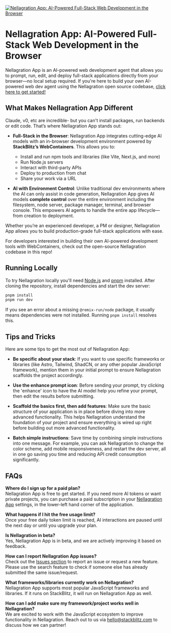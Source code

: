 [![Nellagration App: AI-Powered Full-Stack Web Development in the Browser](./public/social_preview_index.jpg)](https://bolt.new)

# Nellagration App: AI-Powered Full-Stack Web Development in the Browser

Nellagration App is an AI-powered web development agent that allows you to prompt, run, edit, and deploy full-stack applications directly from your browser—no local setup required. If you're here to build your own AI-powered web dev agent using the Nellagration open source codebase, [click here to get started!](./CONTRIBUTING.md)

## What Makes Nellagration App Different

Claude, v0, etc are incredible- but you can't install packages, run backends or edit code. That’s where Nellagration App stands out:

- **Full-Stack in the Browser**: Nellagration App integrates cutting-edge AI models with an in-browser development environment powered by **StackBlitz’s WebContainers**. This allows you to:
  - Install and run npm tools and libraries (like Vite, Next.js, and more)
  - Run Node.js servers
  - Interact with third-party APIs
  - Deploy to production from chat
  - Share your work via a URL

- **AI with Environment Control**: Unlike traditional dev environments where the AI can only assist in code generation, Nellagration App gives AI models **complete control** over the entire  environment including the filesystem, node server, package manager, terminal, and browser console. This empowers AI agents to handle the entire app lifecycle—from creation to deployment.

Whether you’re an experienced developer, a PM or designer, Nellagration App allows you to build production-grade full-stack applications with ease.

For developers interested in building their own AI-powered development tools with WebContainers, check out the open-source Nellagration codebase in this repo!

## Running Locally

To try Nellagration locally you'll need [Node.js](https://nodejs.org/) and [pnpm](https://pnpm.io/) installed. After cloning the repository, install dependencies and start the dev server:

```bash
pnpm install
pnpm run dev
```

If you see an error about a missing `@remix-run/node` package, it usually means dependencies were not installed. Running `pnpm install` resolves this.

## Tips and Tricks

Here are some tips to get the most out of Nellagration App:

- **Be specific about your stack**: If you want to use specific frameworks or libraries (like Astro, Tailwind, ShadCN, or any other popular JavaScript framework), mention them in your initial prompt to ensure Nellagration scaffolds the project accordingly.

- **Use the enhance prompt icon**: Before sending your prompt, try clicking the 'enhance' icon to have the AI model help you refine your prompt, then edit the results before submitting.

- **Scaffold the basics first, then add features**: Make sure the basic structure of your application is in place before diving into more advanced functionality. This helps Nellagration understand the foundation of your project and ensure everything is wired up right before building out more advanced functionality.

- **Batch simple instructions**: Save time by combining simple instructions into one message. For example, you can ask Nellagration to change the color scheme, add mobile responsiveness, and restart the dev server, all in one go saving you time and reducing API credit consumption significantly.

## FAQs

**Where do I sign up for a paid plan?**  
Nellagration App is free to get started. If you need more AI tokens or want private projects, you can purchase a paid subscription in your [Nellagration App](https://bolt.new) settings, in the lower-left hand corner of the application. 

**What happens if I hit the free usage limit?**  
Once your free daily token limit is reached, AI interactions are paused until the next day or until you upgrade your plan.

**Is Nellagration in beta?**  
Yes, Nellagration App is in beta, and we are actively improving it based on feedback.

**How can I report Nellagration App issues?**  
Check out the [Issues section](https://github.com/stackblitz/bolt.new/issues) to report an issue or request a new feature. Please use the search feature to check if someone else has already submitted the same issue/request.

**What frameworks/libraries currently work on Nellagration?**  
Nellagration App supports most popular JavaScript frameworks and libraries. If it runs on StackBlitz, it will run on Nellagration App as well.

**How can I add make sure my framework/project works well in Nellagration?**  
We are excited to work with the JavaScript ecosystem to improve functionality in Nellagration. Reach out to us via [hello@stackblitz.com](mailto:hello@stackblitz.com) to discuss how we can partner!
